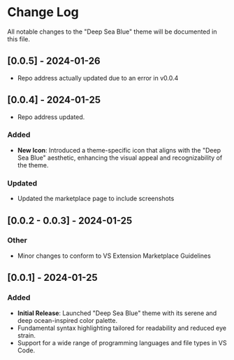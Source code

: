 # Change Log

All notable changes to the "Deep Sea Blue" theme will be documented in this file.

## [0.0.5] - 2024-01-26

- Repo address actually updated due to an error in v0.0.4

## [0.0.4] - 2024-01-25

- Repo address updated.

### Added

- **New Icon**: Introduced a theme-specific icon that aligns with the "Deep Sea Blue" aesthetic, enhancing the visual appeal and recognizability of the theme.

### Updated

- Updated the marketplace page to include screenshots

## [0.0.2 - 0.0.3] - 2024-01-25

### Other

- Minor changes to conform to VS Extension Marketplace Guidelines

## [0.0.1] - 2024-01-25

### Added

- **Initial Release**: Launched "Deep Sea Blue" theme with its serene and deep ocean-inspired color palette.
- Fundamental syntax highlighting tailored for readability and reduced eye strain.
- Support for a wide range of programming languages and file types in VS Code.
